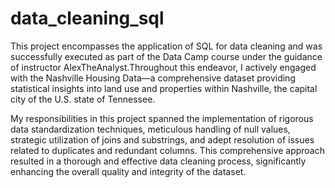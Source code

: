 # data_cleaning_sql

This project encompasses the application of SQL for data cleaning and was successfully executed as part of the Data Camp course under the guidance of instructor AlexTheAnalyst.Throughout this endeavor, I actively engaged with the Nashville Housing Data—a comprehensive dataset providing statistical insights into land use and properties within Nashville, the capital city of the U.S. state of Tennessee.

My responsibilities in this project spanned the implementation of rigorous data standardization techniques, meticulous handling of null values, strategic utilization of joins and substrings, and adept resolution of issues related to duplicates and redundant columns. This comprehensive approach resulted in a thorough and effective data cleaning process, significantly enhancing the overall quality and integrity of the dataset.
